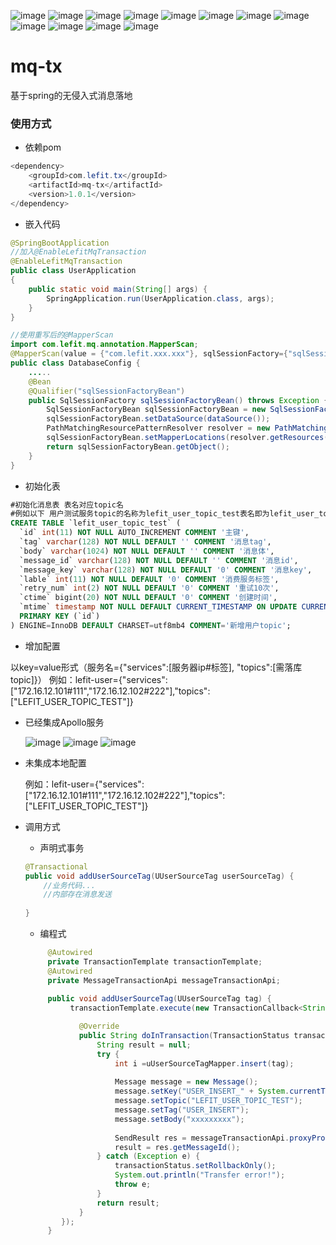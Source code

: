 ![image](https://github.com/wangkang-ARM/mq-proxy/blob/master/images/WX20200515-142240%402x.png)
![image](https://github.com/wangkang-ARM/mq-proxy/blob/master/images/WX20200515-142319%402x.png)
![image](https://github.com/wangkang-ARM/mq-proxy/blob/master/images/WX20200515-142335%402x.png)
![image](https://github.com/wangkang-ARM/mq-proxy/blob/master/images/WX20200515-142346%402x.png)
![image](https://github.com/wangkang-ARM/mq-proxy/blob/master/images/WX20200515-142358%402x.png)
![image](https://github.com/wangkang-ARM/mq-proxy/blob/master/images/WX20200515-142416%402x.png)
![image](https://github.com/wangkang-ARM/mq-proxy/blob/master/images/WX20200515-142427%402x.png)
![image](https://github.com/wangkang-ARM/mq-proxy/blob/master/images/WX20200515-142449%402x.png)
![image](https://github.com/wangkang-ARM/mq-proxy/blob/master/images/WX20200515-142459%402x.png)
![image](https://github.com/wangkang-ARM/mq-proxy/blob/master/images/WX20200515-142511%402x.png)
![image](https://github.com/wangkang-ARM/mq-proxy/blob/master/images/WX20200515-142518%402x.png)
![image](https://github.com/wangkang-ARM/mq-proxy/blob/master/images/12344321.png)
# mq-tx
基于spring的无侵入式消息落地


### 使用方式
- 依赖pom

```java
<dependency>
    <groupId>com.lefit.tx</groupId>
    <artifactId>mq-tx</artifactId>
    <version>1.0.1</version>
</dependency>
```
- 嵌入代码
```java
@SpringBootApplication
//加入@EnableLefitMqTransaction
@EnableLefitMqTransaction
public class UserApplication
{
    public static void main(String[] args) {
        SpringApplication.run(UserApplication.class, args);
    }
}

//使用重写后的@MapperScan
import com.lefit.mq.annotation.MapperScan;
@MapperScan(value = {"com.lefit.xxx.xxx"}, sqlSessionFactory={"sqlSessionFactoryBean"})
public class DatabaseConfig {
    .....
    @Bean
    @Qualifier("sqlSessionFactoryBean")
    public SqlSessionFactory sqlSessionFactoryBean() throws Exception {
        SqlSessionFactoryBean sqlSessionFactoryBean = new SqlSessionFactoryBean();
        sqlSessionFactoryBean.setDataSource(dataSource());
        PathMatchingResourcePatternResolver resolver = new PathMatchingResourcePatternResolver();
        sqlSessionFactoryBean.setMapperLocations(resolver.getResources("classpath:/mybatis/user/*.xml"));
        return sqlSessionFactoryBean.getObject();
    }
}
```
- 初始化表
```sql
#初始化消息表 表名对应topic名
#例如以下 用户测试服务topic的名称为lefit_user_topic_test表名即为lefit_user_topic_test其他字段固定
CREATE TABLE `lefit_user_topic_test` (
  `id` int(11) NOT NULL AUTO_INCREMENT COMMENT '主键',
  `tag` varchar(128) NOT NULL DEFAULT '' COMMENT '消息tag',
  `body` varchar(1024) NOT NULL DEFAULT '' COMMENT '消息体',
  `message_id` varchar(128) NOT NULL DEFAULT '' COMMENT '消息id',
  `message_key` varchar(128) NOT NULL DEFAULT '0' COMMENT '消息key',
  `lable` int(11) NOT NULL DEFAULT '0' COMMENT '消费服务标签',
  `retry_num` int(2) NOT NULL DEFAULT '0' COMMENT '重试10次',
  `ctime` bigint(20) NOT NULL DEFAULT '0' COMMENT '创建时间',
  `mtime` timestamp NOT NULL DEFAULT CURRENT_TIMESTAMP ON UPDATE CURRENT_TIMESTAMP COMMENT '修改时间',
  PRIMARY KEY (`id`)
) ENGINE=InnoDB DEFAULT CHARSET=utf8mb4 COMMENT='新增用户topic';
```
- 增加配置

以key=value形式（服务名={"services":[服务器ip#标签], "topics":[需落库topic]}）
例如：lefit-user={"services": ["172.16.12.101#111","172.16.12.102#222"],"topics": ["LEFIT_USER_TOPIC_TEST"]}

- 已经集成Apollo服务
    
    ![image](https://github.com/wangkang-ARM/mq-proxy/blob/master/images/1.png)
    ![image](https://github.com/wangkang-ARM/mq-proxy/blob/master/images/2.png)
    ![image](https://github.com/wangkang-ARM/mq-proxy/blob/master/images/3.png)
    
- 未集成本地配置
    
     例如：lefit-user={"services": ["172.16.12.101#111","172.16.12.102#222"],"topics": ["LEFIT_USER_TOPIC_TEST"]}

- 调用方式
    - 声明式事务
    ```java
    @Transactional
    public void addUserSourceTag(UUserSourceTag userSourceTag) {
        //业务代码...
        //内部存在消息发送
        
    }
    ```
    - 编程式
    ```java
         @Autowired
         private TransactionTemplate transactionTemplate;
         @Autowired
         private MessageTransactionApi messageTransactionApi;
         
         public void addUserSourceTag(UUserSourceTag tag) {
              transactionTemplate.execute(new TransactionCallback<String>() {

                @Override
                public String doInTransaction(TransactionStatus transactionStatus) {
                    String result = null;
                    try {
                        int i =uUserSourceTagMapper.insert(tag);
                        
                        Message message = new Message();
                        message.setKey("USER_INSERT_" + System.currentTimeMillis());
                        message.setTopic("LEFIT_USER_TOPIC_TEST");
                        message.setTag("USER_INSERT");
                        message.setBody("xxxxxxxxx");
                        
                        SendResult res = messageTransactionApi.proxyProcessorMqMessage(message);
                        result = res.getMessageId();
                    } catch (Exception e) {
                        transactionStatus.setRollbackOnly();
                        System.out.println("Transfer error!");
                        throw e;
                    }
                    return result;
                }
            });
         }
         
    ```

